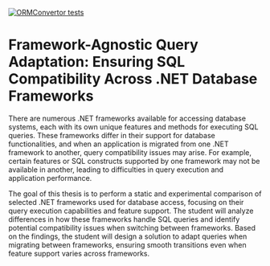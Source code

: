 [![ORMConvertor tests](https://github.com/milan252525/orm-comparison/actions/workflows/ormconvertor-tests.yml/badge.svg)](https://github.com/milan252525/orm-comparison/actions/workflows/ormconvertor-tests.yml)

# Framework-Agnostic Query Adaptation: Ensuring SQL Compatibility Across .NET Database Frameworks
There are numerous .NET frameworks available for accessing database systems, each with its own unique features and methods for executing SQL queries. These frameworks differ in their support for database functionalities, and when an application is migrated from one .NET framework to another, query compatibility issues may arise. For example, certain features or SQL constructs supported by one framework may not be available in another, leading to difficulties in query execution and application performance.

The goal of this thesis is to perform a static and experimental comparison of selected .NET frameworks used for database access, focusing on their query execution capabilities and feature support. The student will analyze differences in how these frameworks handle SQL queries and identify potential compatibility issues when switching between frameworks. Based on the findings, the student will design a solution to adapt queries when migrating between frameworks, ensuring smooth transitions even when feature support varies across frameworks.

